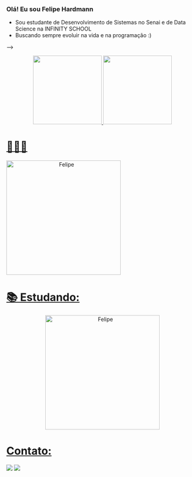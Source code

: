 ### Olá! Eu sou Felipe Hardmann

- Sou estudante de Desenvolvimento de Sistemas no Senai e de Data Science na INFINITY SCHOOL
- Buscando sempre evoluir na vida e na programação :)

-->

<div align="center">
  <a href="https://github.com/FelipeHardmann">
  <img height="180em" src="https://github-readme-stats.vercel.app/api?username=FelipeHardmann&show_icons=true&theme=dark&include_all_commits=true&count_private=true"/>
  <img height="180em" src="https://github-readme-stats.vercel.app/api/top-langs/?username=FelipeHardmann&layout=compact&langs_count=7&theme=dark"/>
</div>

<h1>👨🏾‍💻</h1>

<div style="display: flex" align="center" height="200">
  <img align="center" alt="Felipe" height="300" width="300" src="https://skillicons.dev/icons?i=py,mysql,js,java,git,html,css,bootstrap,sqlite,linux,vscode&perline=6">
</div>
  
<h1>📚 Estudando: </h1>
<div style="display: inline_block" align="center">
  <img align="center" alt="Felipe" height="300" width="300" src="https://skillicons.dev/icons?i=nodejs,react,flutter,fastapi,django,aws&perline=6">
</div>
  
<h1>Contato:</h1>  
  
  <div> 
  <a href = "mailto:fashardmann@gmail.com"><img src="https://img.shields.io/badge/-Gmail-%23333?style=for-the-badge&logo=gmail&logoColor=white" target="_blank"></a>
  <a href="https://www.linkedin.com/in/felipe-hardmann-a0bb22212/" target="_blank"><img src="https://img.shields.io/badge/-LinkedIn-%230077B5?style=for-the-badge&logo=linkedin&logoColor=white" target="_blank"></a> 
 
 
</div>
